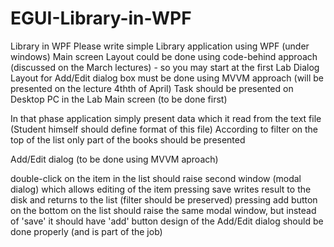 # EGUI-Library-in-WPF

Library in WPF
Please write simple Library application using WPF (under windows)
Main screen Layout could be done using code-behind approach (discussed on the March lectures) - so you may start at the first Lab
Dialog Layout for Add/Edit dialog box must be done using MVVM approach (will be presented on the lecture 4thth of April)
Task should be presented on Desktop PC in the Lab
Main screen (to be done first)

In that phase application simply present data which it read from the text file (Student himself should define format of this file)
According to filter on the top of the list only part of the books should be presented

Add/Edit dialog (to be done using MVVM aproach)

double-click on the item in the list should raise second window (modal dialog) which allows editing of the item
pressing save writes result to the disk and returns to the list (filter should be preserved)
pressing add button on the bottom on the list should raise the same modal window, but instead of 'save' it should have 'add' button
design of the Add/Edit dialog should be done properly (and is part of the job)
